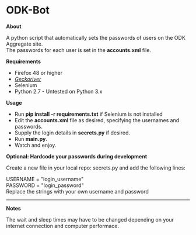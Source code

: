 # ODK-Bot

**About**

A python script that automatically sets the passwords of users on the ODK Aggregate site.<br>
The passwords for each user is set in the <b>accounts.xml</b> file.

**Requirements**

* Firefox 48 or higher
* <a href="https://github.com/mozilla/geckodriver/releases"><i>Geckoriver</i></a>
* Selenium
* Python 2.7 - Untested on Python 3.x

**Usage**

* Run <b>pip install -r requirements.txt</b> if Selenium is not installed
* Edit the <b>accounts.xml</b> file as desired, specifying the usernames and passwords.
* Supply the login details in <b>secrets.py</b> if desired.
* Run <b>main.py</b>.
* Watch and enjoy.

**Optional: Hardcode your passwords during development**

Create a new file in your local repo: secrets.py and add the following lines:

USERNAME = "login_username"<br>
PASSWORD = "login_password"<br>
Replace the strings with your own username and password

***

**Notes**

The wait and sleep times may have to be changed depending on your internet connection and computer performace.
